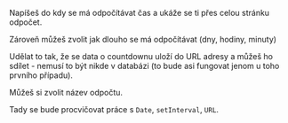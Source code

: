 Napíšeš do kdy se má odpočítávat čas a ukáže se ti přes celou stránku odpočet.

Zároveň můžeš zvolit jak dlouho se má odpočítávat (dny, hodiny, minuty)

Udělat to tak, že se data o countdownu uloží do URL adresy a můžeš ho sdílet - nemusí to být nikde v databázi (to bude asi fungovat jenom u toho prvního případu).

Můžeš si zvolit název odpočtu.

Tady se bude procvičovat práce s `Date`, `setInterval`, `URL`.